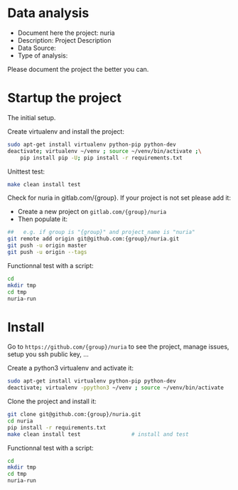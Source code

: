 # Data analysis
- Document here the project: nuria
- Description: Project Description
- Data Source:
- Type of analysis:

Please document the project the better you can.

# Startup the project

The initial setup.

Create virtualenv and install the project:
```bash
sudo apt-get install virtualenv python-pip python-dev
deactivate; virtualenv ~/venv ; source ~/venv/bin/activate ;\
    pip install pip -U; pip install -r requirements.txt
```

Unittest test:
```bash
make clean install test
```

Check for nuria in gitlab.com/{group}.
If your project is not set please add it:

- Create a new project on `gitlab.com/{group}/nuria`
- Then populate it:

```bash
##   e.g. if group is "{group}" and project_name is "nuria"
git remote add origin git@github.com:{group}/nuria.git
git push -u origin master
git push -u origin --tags
```

Functionnal test with a script:

```bash
cd
mkdir tmp
cd tmp
nuria-run
```

# Install

Go to `https://github.com/{group}/nuria` to see the project, manage issues,
setup you ssh public key, ...

Create a python3 virtualenv and activate it:

```bash
sudo apt-get install virtualenv python-pip python-dev
deactivate; virtualenv -ppython3 ~/venv ; source ~/venv/bin/activate
```

Clone the project and install it:

```bash
git clone git@github.com:{group}/nuria.git
cd nuria
pip install -r requirements.txt
make clean install test                # install and test
```
Functionnal test with a script:

```bash
cd
mkdir tmp
cd tmp
nuria-run
```

